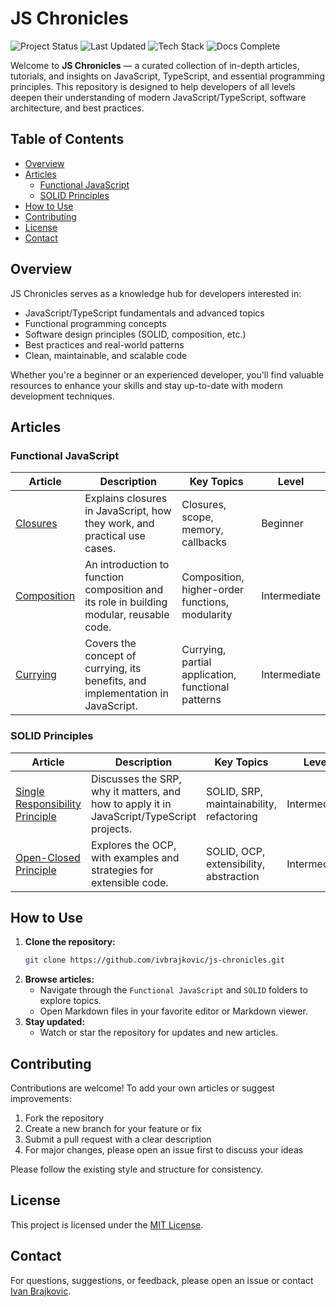 # JS Chronicles

![Project Status](https://img.shields.io/badge/status-active-brightgreen)
![Last Updated](https://img.shields.io/github/last-commit/ivbrajkovic/js-chronicles)
![Tech Stack](https://img.shields.io/badge/tech-JavaScript%2FTypeScript-blue)
![Docs Complete](https://img.shields.io/badge/docs-complete-success)

Welcome to **JS Chronicles** — a curated collection of in-depth articles, tutorials, and insights on JavaScript, TypeScript, and essential programming principles. This repository is designed to help developers of all levels deepen their understanding of modern JavaScript/TypeScript, software architecture, and best practices.

## Table of Contents

- [Overview](#overview)
- [Articles](#articles)
  - [Functional JavaScript](#functional-javascript)
  - [SOLID Principles](#solid-principles)
- [How to Use](#how-to-use)
- [Contributing](#contributing)
- [License](#license)
- [Contact](#contact)

## Overview

JS Chronicles serves as a knowledge hub for developers interested in:

- JavaScript/TypeScript fundamentals and advanced topics
- Functional programming concepts
- Software design principles (SOLID, composition, etc.)
- Best practices and real-world patterns
- Clean, maintainable, and scalable code

Whether you're a beginner or an experienced developer, you'll find valuable resources to enhance your skills and stay up-to-date with modern development techniques.

## Articles

### Functional JavaScript

| Article                                               | Description                                                                              | Key Topics                                         | Level        |
| ----------------------------------------------------- | ---------------------------------------------------------------------------------------- | -------------------------------------------------- | ------------ |
| [Closures](Functional%20JavaScript/closures.md)       | Explains closures in JavaScript, how they work, and practical use cases.                 | Closures, scope, memory, callbacks                 | Beginner     |
| [Composition](Functional%20JavaScript/composition.md) | An introduction to function composition and its role in building modular, reusable code. | Composition, higher-order functions, modularity    | Intermediate |
| [Currying](Functional%20JavaScript/currying.md)       | Covers the concept of currying, its benefits, and implementation in JavaScript.          | Currying, partial application, functional patterns | Intermediate |

### SOLID Principles

| Article                                                                                      | Description                                                                               | Key Topics                               | Level        |
| -------------------------------------------------------------------------------------------- | ----------------------------------------------------------------------------------------- | ---------------------------------------- | ------------ |
| [Single Responsibility Principle](SOLID%20Principles/Single%20Responsibility%20Principle.md) | Discusses the SRP, why it matters, and how to apply it in JavaScript/TypeScript projects. | SOLID, SRP, maintainability, refactoring | Intermediate |
| [Open-Closed Principle](SOLID%20Principles/Open-Closed%20Principle.md)                       | Explores the OCP, with examples and strategies for extensible code.                       | SOLID, OCP, extensibility, abstraction   | Intermediate |

## How to Use

1. **Clone the repository:**
   ```bash
   git clone https://github.com/ivbrajkovic/js-chronicles.git
   ```
2. **Browse articles:**
   - Navigate through the `Functional JavaScript` and `SOLID` folders to explore topics.
   - Open Markdown files in your favorite editor or Markdown viewer.
3. **Stay updated:**
   - Watch or star the repository for updates and new articles.

## Contributing

Contributions are welcome! To add your own articles or suggest improvements:

1. Fork the repository
2. Create a new branch for your feature or fix
3. Submit a pull request with a clear description
4. For major changes, please open an issue first to discuss your ideas

Please follow the existing style and structure for consistency.

## License

This project is licensed under the [MIT License](LICENSE.md).

## Contact

For questions, suggestions, or feedback, please open an issue or contact [Ivan Brajkovic](https://github.com/ivbrajkovic).
